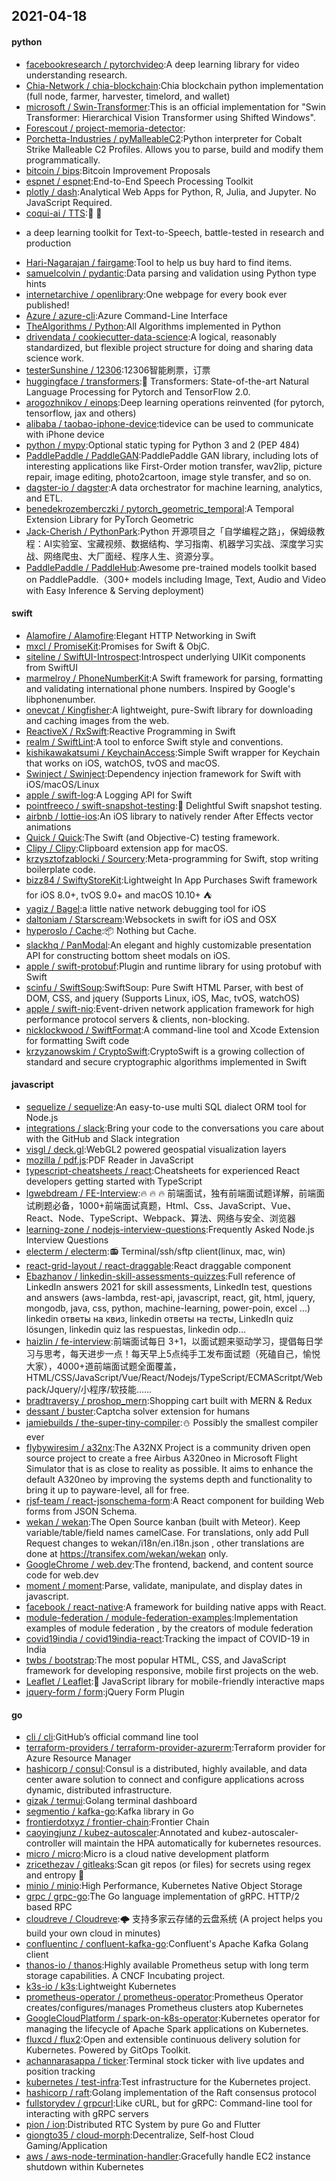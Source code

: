 ## 2021-04-18

#### python
* [facebookresearch / pytorchvideo](https://github.com/facebookresearch/pytorchvideo):A deep learning library for video understanding research.
* [Chia-Network / chia-blockchain](https://github.com/Chia-Network/chia-blockchain):Chia blockchain python implementation (full node, farmer, harvester, timelord, and wallet)
* [microsoft / Swin-Transformer](https://github.com/microsoft/Swin-Transformer):This is an official implementation for "Swin Transformer: Hierarchical Vision Transformer using Shifted Windows".
* [Forescout / project-memoria-detector](https://github.com/Forescout/project-memoria-detector):
* [Porchetta-Industries / pyMalleableC2](https://github.com/Porchetta-Industries/pyMalleableC2):Python interpreter for Cobalt Strike Malleable C2 Profiles. Allows you to parse, build and modify them programmatically.
* [bitcoin / bips](https://github.com/bitcoin/bips):Bitcoin Improvement Proposals
* [espnet / espnet](https://github.com/espnet/espnet):End-to-End Speech Processing Toolkit
* [plotly / dash](https://github.com/plotly/dash):Analytical Web Apps for Python, R, Julia, and Jupyter. No JavaScript Required.
* [coqui-ai / TTS](https://github.com/coqui-ai/TTS):🐸
💬
- a deep learning toolkit for Text-to-Speech, battle-tested in research and production
* [Hari-Nagarajan / fairgame](https://github.com/Hari-Nagarajan/fairgame):Tool to help us buy hard to find items.
* [samuelcolvin / pydantic](https://github.com/samuelcolvin/pydantic):Data parsing and validation using Python type hints
* [internetarchive / openlibrary](https://github.com/internetarchive/openlibrary):One webpage for every book ever published!
* [Azure / azure-cli](https://github.com/Azure/azure-cli):Azure Command-Line Interface
* [TheAlgorithms / Python](https://github.com/TheAlgorithms/Python):All Algorithms implemented in Python
* [drivendata / cookiecutter-data-science](https://github.com/drivendata/cookiecutter-data-science):A logical, reasonably standardized, but flexible project structure for doing and sharing data science work.
* [testerSunshine / 12306](https://github.com/testerSunshine/12306):12306智能刷票，订票
* [huggingface / transformers](https://github.com/huggingface/transformers):🤗
Transformers: State-of-the-art Natural Language Processing for Pytorch and TensorFlow 2.0.
* [arogozhnikov / einops](https://github.com/arogozhnikov/einops):Deep learning operations reinvented (for pytorch, tensorflow, jax and others)
* [alibaba / taobao-iphone-device](https://github.com/alibaba/taobao-iphone-device):tidevice can be used to communicate with iPhone device
* [python / mypy](https://github.com/python/mypy):Optional static typing for Python 3 and 2 (PEP 484)
* [PaddlePaddle / PaddleGAN](https://github.com/PaddlePaddle/PaddleGAN):PaddlePaddle GAN library, including lots of interesting applications like First-Order motion transfer, wav2lip, picture repair, image editing, photo2cartoon, image style transfer, and so on.
* [dagster-io / dagster](https://github.com/dagster-io/dagster):A data orchestrator for machine learning, analytics, and ETL.
* [benedekrozemberczki / pytorch_geometric_temporal](https://github.com/benedekrozemberczki/pytorch_geometric_temporal):A Temporal Extension Library for PyTorch Geometric
* [Jack-Cherish / PythonPark](https://github.com/Jack-Cherish/PythonPark):Python 开源项目之「自学编程之路」，保姆级教程：AI实验室、宝藏视频、数据结构、学习指南、机器学习实战、深度学习实战、网络爬虫、大厂面经、程序人生、资源分享。
* [PaddlePaddle / PaddleHub](https://github.com/PaddlePaddle/PaddleHub):Awesome pre-trained models toolkit based on PaddlePaddle.（300+ models including Image, Text, Audio and Video with Easy Inference & Serving deployment)

#### swift
* [Alamofire / Alamofire](https://github.com/Alamofire/Alamofire):Elegant HTTP Networking in Swift
* [mxcl / PromiseKit](https://github.com/mxcl/PromiseKit):Promises for Swift & ObjC.
* [siteline / SwiftUI-Introspect](https://github.com/siteline/SwiftUI-Introspect):Introspect underlying UIKit components from SwiftUI
* [marmelroy / PhoneNumberKit](https://github.com/marmelroy/PhoneNumberKit):A Swift framework for parsing, formatting and validating international phone numbers. Inspired by Google's libphonenumber.
* [onevcat / Kingfisher](https://github.com/onevcat/Kingfisher):A lightweight, pure-Swift library for downloading and caching images from the web.
* [ReactiveX / RxSwift](https://github.com/ReactiveX/RxSwift):Reactive Programming in Swift
* [realm / SwiftLint](https://github.com/realm/SwiftLint):A tool to enforce Swift style and conventions.
* [kishikawakatsumi / KeychainAccess](https://github.com/kishikawakatsumi/KeychainAccess):Simple Swift wrapper for Keychain that works on iOS, watchOS, tvOS and macOS.
* [Swinject / Swinject](https://github.com/Swinject/Swinject):Dependency injection framework for Swift with iOS/macOS/Linux
* [apple / swift-log](https://github.com/apple/swift-log):A Logging API for Swift
* [pointfreeco / swift-snapshot-testing](https://github.com/pointfreeco/swift-snapshot-testing):📸
Delightful Swift snapshot testing.
* [airbnb / lottie-ios](https://github.com/airbnb/lottie-ios):An iOS library to natively render After Effects vector animations
* [Quick / Quick](https://github.com/Quick/Quick):The Swift (and Objective-C) testing framework.
* [Clipy / Clipy](https://github.com/Clipy/Clipy):Clipboard extension app for macOS.
* [krzysztofzablocki / Sourcery](https://github.com/krzysztofzablocki/Sourcery):Meta-programming for Swift, stop writing boilerplate code.
* [bizz84 / SwiftyStoreKit](https://github.com/bizz84/SwiftyStoreKit):Lightweight In App Purchases Swift framework for iOS 8.0+, tvOS 9.0+ and macOS 10.10+
⛺
* [yagiz / Bagel](https://github.com/yagiz/Bagel):a little native network debugging tool for iOS
* [daltoniam / Starscream](https://github.com/daltoniam/Starscream):Websockets in swift for iOS and OSX
* [hyperoslo / Cache](https://github.com/hyperoslo/Cache):📦
Nothing but Cache.
* [slackhq / PanModal](https://github.com/slackhq/PanModal):An elegant and highly customizable presentation API for constructing bottom sheet modals on iOS.
* [apple / swift-protobuf](https://github.com/apple/swift-protobuf):Plugin and runtime library for using protobuf with Swift
* [scinfu / SwiftSoup](https://github.com/scinfu/SwiftSoup):SwiftSoup: Pure Swift HTML Parser, with best of DOM, CSS, and jquery (Supports Linux, iOS, Mac, tvOS, watchOS)
* [apple / swift-nio](https://github.com/apple/swift-nio):Event-driven network application framework for high performance protocol servers & clients, non-blocking.
* [nicklockwood / SwiftFormat](https://github.com/nicklockwood/SwiftFormat):A command-line tool and Xcode Extension for formatting Swift code
* [krzyzanowskim / CryptoSwift](https://github.com/krzyzanowskim/CryptoSwift):CryptoSwift is a growing collection of standard and secure cryptographic algorithms implemented in Swift

#### javascript
* [sequelize / sequelize](https://github.com/sequelize/sequelize):An easy-to-use multi SQL dialect ORM tool for Node.js
* [integrations / slack](https://github.com/integrations/slack):Bring your code to the conversations you care about with the GitHub and Slack integration
* [visgl / deck.gl](https://github.com/visgl/deck.gl):WebGL2 powered geospatial visualization layers
* [mozilla / pdf.js](https://github.com/mozilla/pdf.js):PDF Reader in JavaScript
* [typescript-cheatsheets / react](https://github.com/typescript-cheatsheets/react):Cheatsheets for experienced React developers getting started with TypeScript
* [lgwebdream / FE-Interview](https://github.com/lgwebdream/FE-Interview):🔥
🔥
🔥
前端面试，独有前端面试题详解，前端面试刷题必备，1000+前端面试真题，Html、Css、JavaScript、Vue、React、Node、TypeScript、Webpack、算法、网络与安全、浏览器
* [learning-zone / nodejs-interview-questions](https://github.com/learning-zone/nodejs-interview-questions):Frequently Asked Node.js Interview Questions
* [electerm / electerm](https://github.com/electerm/electerm):📻
Terminal/ssh/sftp client(linux, mac, win)
* [react-grid-layout / react-draggable](https://github.com/react-grid-layout/react-draggable):React draggable component
* [Ebazhanov / linkedin-skill-assessments-quizzes](https://github.com/Ebazhanov/linkedin-skill-assessments-quizzes):Full reference of LinkedIn answers 2021 for skill assessments, LinkedIn test, questions and answers (aws-lambda, rest-api, javascript, react, git, html, jquery, mongodb, java, css, python, machine-learning, power-poin, excel ...) linkedin ответы на квиз, linkedin ответы на тесты, LinkedIn quiz lösungen, linkedin quiz las respuestas, linkedin odp…
* [haizlin / fe-interview](https://github.com/haizlin/fe-interview):前端面试每日 3+1，以面试题来驱动学习，提倡每日学习与思考，每天进步一点！每天早上5点纯手工发布面试题（死磕自己，愉悦大家），4000+道前端面试题全面覆盖，HTML/CSS/JavaScript/Vue/React/Nodejs/TypeScript/ECMAScritpt/Webpack/Jquery/小程序/软技能……
* [bradtraversy / proshop_mern](https://github.com/bradtraversy/proshop_mern):Shopping cart built with MERN & Redux
* [dessant / buster](https://github.com/dessant/buster):Captcha solver extension for humans
* [jamiebuilds / the-super-tiny-compiler](https://github.com/jamiebuilds/the-super-tiny-compiler):⛄
Possibly the smallest compiler ever
* [flybywiresim / a32nx](https://github.com/flybywiresim/a32nx):The A32NX Project is a community driven open source project to create a free Airbus A320neo in Microsoft Flight Simulator that is as close to reality as possible. It aims to enhance the default A320neo by improving the systems depth and functionality to bring it up to payware-level, all for free.
* [rjsf-team / react-jsonschema-form](https://github.com/rjsf-team/react-jsonschema-form):A React component for building Web forms from JSON Schema.
* [wekan / wekan](https://github.com/wekan/wekan):The Open Source kanban (built with Meteor). Keep variable/table/field names camelCase. For translations, only add Pull Request changes to wekan/i18n/en.i18n.json , other translations are done at https://transifex.com/wekan/wekan only.
* [GoogleChrome / web.dev](https://github.com/GoogleChrome/web.dev):The frontend, backend, and content source code for web.dev
* [moment / moment](https://github.com/moment/moment):Parse, validate, manipulate, and display dates in javascript.
* [facebook / react-native](https://github.com/facebook/react-native):A framework for building native apps with React.
* [module-federation / module-federation-examples](https://github.com/module-federation/module-federation-examples):Implementation examples of module federation , by the creators of module federation
* [covid19india / covid19india-react](https://github.com/covid19india/covid19india-react):Tracking the impact of COVID-19 in India
* [twbs / bootstrap](https://github.com/twbs/bootstrap):The most popular HTML, CSS, and JavaScript framework for developing responsive, mobile first projects on the web.
* [Leaflet / Leaflet](https://github.com/Leaflet/Leaflet):🍃
JavaScript library for mobile-friendly interactive maps
* [jquery-form / form](https://github.com/jquery-form/form):jQuery Form Plugin

#### go
* [cli / cli](https://github.com/cli/cli):GitHub’s official command line tool
* [terraform-providers / terraform-provider-azurerm](https://github.com/terraform-providers/terraform-provider-azurerm):Terraform provider for Azure Resource Manager
* [hashicorp / consul](https://github.com/hashicorp/consul):Consul is a distributed, highly available, and data center aware solution to connect and configure applications across dynamic, distributed infrastructure.
* [gizak / termui](https://github.com/gizak/termui):Golang terminal dashboard
* [segmentio / kafka-go](https://github.com/segmentio/kafka-go):Kafka library in Go
* [frontierdotxyz / frontier-chain](https://github.com/frontierdotxyz/frontier-chain):Frontier Chain
* [caoyingjunz / kubez-autoscaler](https://github.com/caoyingjunz/kubez-autoscaler):Annotated and kubez-autoscaler-controller will maintain the HPA automatically for kubernetes resources.
* [micro / micro](https://github.com/micro/micro):Micro is a cloud native development platform
* [zricethezav / gitleaks](https://github.com/zricethezav/gitleaks):Scan git repos (or files) for secrets using regex and entropy
🔑
* [minio / minio](https://github.com/minio/minio):High Performance, Kubernetes Native Object Storage
* [grpc / grpc-go](https://github.com/grpc/grpc-go):The Go language implementation of gRPC. HTTP/2 based RPC
* [cloudreve / Cloudreve](https://github.com/cloudreve/Cloudreve):🌩
支持多家云存储的云盘系统 (A project helps you build your own cloud in minutes)
* [confluentinc / confluent-kafka-go](https://github.com/confluentinc/confluent-kafka-go):Confluent's Apache Kafka Golang client
* [thanos-io / thanos](https://github.com/thanos-io/thanos):Highly available Prometheus setup with long term storage capabilities. A CNCF Incubating project.
* [k3s-io / k3s](https://github.com/k3s-io/k3s):Lightweight Kubernetes
* [prometheus-operator / prometheus-operator](https://github.com/prometheus-operator/prometheus-operator):Prometheus Operator creates/configures/manages Prometheus clusters atop Kubernetes
* [GoogleCloudPlatform / spark-on-k8s-operator](https://github.com/GoogleCloudPlatform/spark-on-k8s-operator):Kubernetes operator for managing the lifecycle of Apache Spark applications on Kubernetes.
* [fluxcd / flux2](https://github.com/fluxcd/flux2):Open and extensible continuous delivery solution for Kubernetes. Powered by GitOps Toolkit.
* [achannarasappa / ticker](https://github.com/achannarasappa/ticker):Terminal stock ticker with live updates and position tracking
* [kubernetes / test-infra](https://github.com/kubernetes/test-infra):Test infrastructure for the Kubernetes project.
* [hashicorp / raft](https://github.com/hashicorp/raft):Golang implementation of the Raft consensus protocol
* [fullstorydev / grpcurl](https://github.com/fullstorydev/grpcurl):Like cURL, but for gRPC: Command-line tool for interacting with gRPC servers
* [pion / ion](https://github.com/pion/ion):Distributed RTC System by pure Go and Flutter
* [giongto35 / cloud-morph](https://github.com/giongto35/cloud-morph):Decentralize, Self-host Cloud Gaming/Application
* [aws / aws-node-termination-handler](https://github.com/aws/aws-node-termination-handler):Gracefully handle EC2 instance shutdown within Kubernetes
